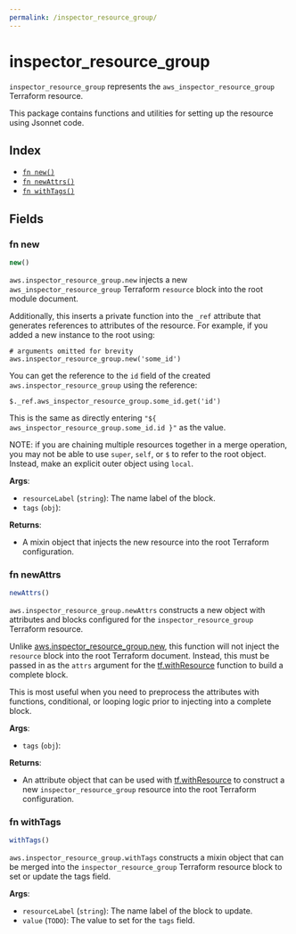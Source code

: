 ```yaml
---
permalink: /inspector_resource_group/
---
```


# inspector_resource_group

`inspector_resource_group` represents the `aws_inspector_resource_group` Terraform resource.



This package contains functions and utilities for setting up the resource using Jsonnet code.


## Index

* [`fn new()`](#fn-new)
* [`fn newAttrs()`](#fn-newattrs)
* [`fn withTags()`](#fn-withtags)

## Fields

### fn new

```ts
new()
```


`aws.inspector_resource_group.new` injects a new `aws_inspector_resource_group` Terraform `resource`
block into the root module document.

Additionally, this inserts a private function into the `_ref` attribute that generates references to attributes of the
resource. For example, if you added a new instance to the root using:

    # arguments omitted for brevity
    aws.inspector_resource_group.new('some_id')

You can get the reference to the `id` field of the created `aws.inspector_resource_group` using the reference:

    $._ref.aws_inspector_resource_group.some_id.get('id')

This is the same as directly entering `"${ aws_inspector_resource_group.some_id.id }"` as the value.

NOTE: if you are chaining multiple resources together in a merge operation, you may not be able to use `super`, `self`,
or `$` to refer to the root object. Instead, make an explicit outer object using `local`.

**Args**:
  - `resourceLabel` (`string`): The name label of the block.
  - `tags` (`obj`): 

**Returns**:
- A mixin object that injects the new resource into the root Terraform configuration.


### fn newAttrs

```ts
newAttrs()
```


`aws.inspector_resource_group.newAttrs` constructs a new object with attributes and blocks configured for the `inspector_resource_group`
Terraform resource.

Unlike [aws.inspector_resource_group.new](#fn-inspectorresourcegroupnew), this function will not inject the `resource`
block into the root Terraform document. Instead, this must be passed in as the `attrs` argument for the
[tf.withResource](https://github.com/tf-libsonnet/core/tree/main/docs#fn-withresource) function to build a complete block.

This is most useful when you need to preprocess the attributes with functions, conditional, or looping logic prior to
injecting into a complete block.

**Args**:
  - `tags` (`obj`): 

**Returns**:
  - An attribute object that can be used with [tf.withResource](https://github.com/tf-libsonnet/core/tree/main/docs#fn-withresource) to construct a new `inspector_resource_group` resource into the root Terraform configuration.


### fn withTags

```ts
withTags()
```

`aws.inspector_resource_group.withTags` constructs a mixin object that can be merged into the `inspector_resource_group`
Terraform resource block to set or update the tags field.



**Args**:
  - `resourceLabel` (`string`): The name label of the block to update.
  - `value` (`TODO`): The value to set for the `tags` field.
